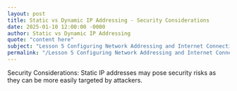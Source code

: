 ```yaml
---
layout: post
title: Static vs Dynamic IP Addressing - Security Considerations
date: 2025-01-10 12:00:00 -0000
author: Static vs Dynamic IP Addressing
quote: "content here"
subject: "Lesson 5 Configuring Network Addressing and Internet Connections"
permalink: "/Lesson 5 Configuring Network Addressing and Internet Connections/Static vs Dynamic IP Addressing/Static vs Dynamic IP Addressing - Security Considerations"
---
```


Security Considerations: Static IP addresses may pose security risks as they can be more easily targeted by attackers.
